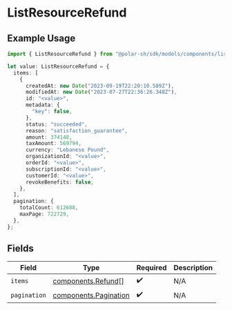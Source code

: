 # ListResourceRefund

## Example Usage

```typescript
import { ListResourceRefund } from "@polar-sh/sdk/models/components/listresourcerefund.js";

let value: ListResourceRefund = {
  items: [
    {
      createdAt: new Date("2023-09-19T22:20:10.589Z"),
      modifiedAt: new Date("2023-07-27T22:36:26.348Z"),
      id: "<value>",
      metadata: {
        "key": false,
      },
      status: "succeeded",
      reason: "satisfaction_guarantee",
      amount: 374148,
      taxAmount: 569794,
      currency: "Lebanese Pound",
      organizationId: "<value>",
      orderId: "<value>",
      subscriptionId: "<value>",
      customerId: "<value>",
      revokeBenefits: false,
    },
  ],
  pagination: {
    totalCount: 612688,
    maxPage: 722729,
  },
};
```

## Fields

| Field                                                          | Type                                                           | Required                                                       | Description                                                    |
| -------------------------------------------------------------- | -------------------------------------------------------------- | -------------------------------------------------------------- | -------------------------------------------------------------- |
| `items`                                                        | [components.Refund](../../models/components/refund.md)[]       | :heavy_check_mark:                                             | N/A                                                            |
| `pagination`                                                   | [components.Pagination](../../models/components/pagination.md) | :heavy_check_mark:                                             | N/A                                                            |